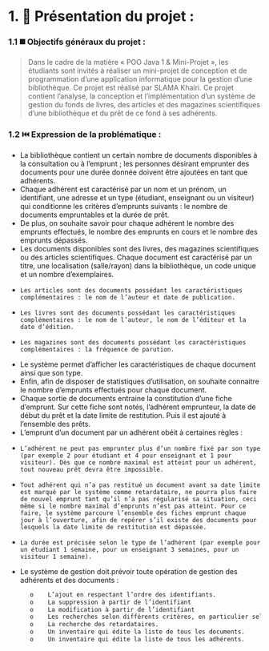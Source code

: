 # 1. 🌠 Présentation du projet :
### 1.1 ◼️ Objectifs généraux du projet : 
> Dans le cadre de la matière « POO Java 1 & Mini-Projet », les étudiants sont invités à réaliser un mini-projet de conception et de programmation d’une application informatique pour la gestion d’une bibliothèque. Ce projet est réalisé par SLAMA Khairi. Ce projet contient l’analyse, la conception et l’implémentation d’un système de gestion du fonds de livres, des articles et des magazines scientifiques d’une bibliothèque et du prêt de ce fond à ses adhérents.
### 1.2 ⏮️ Expression de la problématique :

  - La bibliothèque contient un certain nombre de documents disponibles à la consultation ou à l’emprunt ; les personnes désirant emprunter des documents pour une durée donnée doivent être ajoutées en tant que adhérents.
  - Chaque adhérent est caractérisé par un nom et un prénom, un identifiant, une adresse et un type (étudiant, enseignant ou un visiteur) qui conditionne les critères d’emprunts suivants : le nombre de documents empruntables et la durée de prêt.
  - De plus, on souhaite savoir pour chaque adhérent le nombre des emprunts effectués, le nombre des emprunts en cours et le nombre des emprunts dépassés.
  - Les documents disponibles sont des livres, des magazines scientifiques ou des articles scientifiques. Chaque document est caractérisé par un titre, une localisation (salle/rayon) dans la bibliothèque, un code unique et un nombre d’exemplaires.  
  -     Les articles sont des documents possédant les caractéristiques complémentaires : le nom de l’auteur et date de publication.
  -     Les livres sont des documents possédant les caractéristiques complémentaires : le nom de l’auteur, le nom de l’éditeur et la date d’édition.
  -     Les magazines sont des documents possédant les caractéristiques complémentaires : la fréquence de parution.
  - Le système permet d’afficher les caractéristiques de chaque document ainsi que son type.
  - Enfin, afin de disposer de statistiques d’utilisation, on souhaite connaitre le nombre d’emprunts effectués pour chaque document.
  - Chaque sortie de documents entraine la constitution d’une fiche d’emprunt. Sur cette fiche sont notés, l’adhérent emprunteur, la date de début du prêt et la date limite de restitution. Puis il est ajouté à l’ensemble des prêts.
  - L’emprunt d’un document par un adhérent obéit à certaines règles :
  -     L’adhérent ne peut pas emprunter plus d’un nombre fixé par son type (par exemple 2 pour étudiant et 4 pour enseignant et 1 pour visiteur). Dès que ce nombre maximal est atteint pour un adhérent, tout nouveau prêt devra être impossible.
  -     Tout adhérent qui n’a pas restitué un document avant sa date limite est marqué par le système comme retardataire, ne pourra plus faire de nouvel emprunt tant qu’il n’a pas régularisé sa situation, ceci même si le nombre maximal d’emprunts n’est pas atteint. Pour ce faire, le système parcoure l’ensemble des fiches emprunt chaque jour à l’ouverture, afin de repérer s’il existe des documents pour lesquels la date limite de restitution est dépassée.
  -     La durée est précisée selon le type de l’adhérent (par exemple pour un étudiant 1 semaine, pour un enseignant 3 semaines, pour un visiteur 1 semaine).
  - Le système de gestion doit.prévoir toute opération de gestion des adhérents et des documents :
 ```sh
       o	L’ajout en respectant l’ordre des identifiants.
       o	La suppression à partir de l’identifiant
       o	La modification à partir de l’identifiant
       o	Les recherches selon différents critères, en particulier selon le type.
       o	La recherche des retardataires.
       o	Un inventaire qui édite la liste de tous les documents.
       o	Un inventaire qui édite la liste de tous les adhérents. 
 ```
